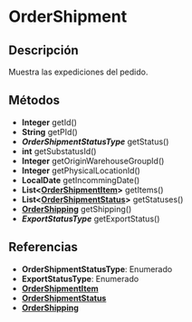 # OrderShipment

## Descripción

Muestra las expediciones del pedido.

## Métodos

- **Integer** getId()
- **String** getPId()
- ***OrderShipmentStatusType*** getStatus()
- **int** getSubstatusId()
- **Integer** getOriginWarehouseGroupId()
- **Integer** getPhysicalLocationId()
- **LocalDate** getIncommingDate()
- **List<[OrderShipmentItem](OrderShipmentItem.md)>** getItems()
- **List<[OrderShipmentStatus](OrderShipmentStatus.md)>** getStatuses()
- **[OrderShipping](OrderShipping.md)** getShipping()
- ***ExportStatusType*** getExportStatus()

## Referencias

- **OrderShipmentStatusType**: Enumerado
- **ExportStatusType**: Enumerado
- **[OrderShipmentItem](OrderShipmentItem.md)**
- **[OrderShipmentStatus](OrderShipmentStatus.md)**
- **[OrderShipping](OrderShipping.md)**
